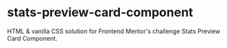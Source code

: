 # stats-preview-card-component
HTML &amp; vanilla CSS solution for Frontend Mentor's challenge Stats Preview Card Component.
